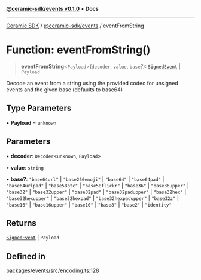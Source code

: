 [**@ceramic-sdk/events v0.1.0**](../README.md) • **Docs**

***

[Ceramic SDK](../../../README.md) / [@ceramic-sdk/events](../README.md) / eventFromString

# Function: eventFromString()

> **eventFromString**\<`Payload`\>(`decoder`, `value`, `base`?): [`SignedEvent`](../type-aliases/SignedEvent.md) \| `Payload`

Decode an event from a string using the provided codec for unsigned events and the given base (defaults to base64)

## Type Parameters

• **Payload** = `unknown`

## Parameters

• **decoder**: `Decoder`\<`unknown`, `Payload`\>

• **value**: `string`

• **base?**: `"base64url"` \| `"base256emoji"` \| `"base64"` \| `"base64pad"` \| `"base64urlpad"` \| `"base58btc"` \| `"base58flickr"` \| `"base36"` \| `"base36upper"` \| `"base32"` \| `"base32upper"` \| `"base32pad"` \| `"base32padupper"` \| `"base32hex"` \| `"base32hexupper"` \| `"base32hexpad"` \| `"base32hexpadupper"` \| `"base32z"` \| `"base16"` \| `"base16upper"` \| `"base10"` \| `"base8"` \| `"base2"` \| `"identity"`

## Returns

[`SignedEvent`](../type-aliases/SignedEvent.md) \| `Payload`

## Defined in

[packages/events/src/encoding.ts:128](https://github.com/ceramicstudio/ceramic-sdk/blob/945faad9ebf96fe9133cf555c12887003aaa32e5/packages/events/src/encoding.ts#L128)
